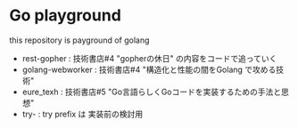 # Go playground

this repository is payground of golang

- rest-gopher : 技術書店#4 "gopherの休日" の内容をコードで追っていく
- golang-webworker : 技術書店#4 "構造化と性能の間をGolang で攻める技術"
- eure_texh : 技術書店#5 "Go言語らしくGoコードを実装するための手法と思想"
- try- : try prefix は 実装前の検討用
